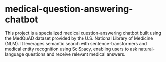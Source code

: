 # medical-question-answering-chatbot
This project is a specialized medical question-answering chatbot built using the MedQuAD dataset provided by the U.S. National Library of Medicine (NLM). It leverages semantic search with sentence-transformers and medical entity recognition using SciSpacy, enabling users to ask natural-language questions and receive relevant medical answers.  
